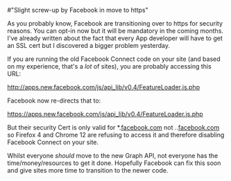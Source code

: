 #"Slight screw-up by Facebook in move to https"


 As you probably know, Facebook are transitioning over to https for security reasons. You can opt-in now but it will be mandatory in the coming months. I&#39;ve already written about the fact that every App developer will have to get an SSL cert but I discovered a bigger problem yesterday. <p /><div>If you are running the old Facebook Connect code on your site (and based on my experience, that&#39;s a _lot_ of sites), you are probably accessing this URL:</div><p /><div><a href="http://apps.new.facebook.com/js/api_lib/v0.4/FeatureLoader.js.php">http://apps.new.facebook.com/js/api_lib/v0.4/FeatureLoader.js.php</a></div> <p /><div>Facebook now re-directs that to:</div><p /><div><a href="https://apps.new.facebook.com/js/api_lib/v0.4/FeatureLoader.js.php">https://apps.new.facebook.com/js/api_lib/v0.4/FeatureLoader.js.php</a></div> <p /><div>But their security Cert is only valid for *.<a href="http://facebook.com">facebook.com</a> not *.*.<a href="http://facebook.com">facebook.com</a> so Firefox 4 and Chrome 12 are refusing to access it and therefore disabling Facebook Connect on your site.</div> <p /><div>Whilst everyone _should_ move to the new Graph API, not everyone has the time/money/resources to get it done. Hopefully Facebook can fix this soon and give sites more time to transition to the newer code.</div>
 